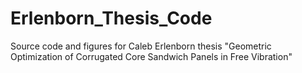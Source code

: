# Erlenborn_Thesis_Code
Source code and figures for Caleb Erlenborn thesis "Geometric Optimization of Corrugated Core Sandwich Panels in Free Vibration"

